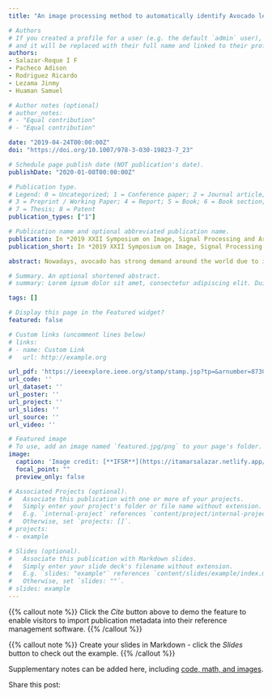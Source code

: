 ```yaml
---
title: "An image processing method to automatically identify Avocado leaf state"

# Authors
# If you created a profile for a user (e.g. the default `admin` user), write the username (folder name) here 
# and it will be replaced with their full name and linked to their profile.
authors:
- Salazar-Reque I F
- Pacheco Adison
- Rodriguez Ricardo
- Lezama Jinmy
- Huaman Samuel

# Author notes (optional)
# author_notes:
# - "Equal contribution"
# - "Equal contribution"

date: "2019-04-24T00:00:00Z"
doi: "https://doi.org/10.1007/978-3-030-19823-7_23"

# Schedule page publish date (NOT publication's date).
publishDate: "2020-01-08T00:00:00Z"

# Publication type.
# Legend: 0 = Uncategorized; 1 = Conference paper; 2 = Journal article;
# 3 = Preprint / Working Paper; 4 = Report; 5 = Book; 6 = Book section;
# 7 = Thesis; 8 = Patent
publication_types: ["1"]

# Publication name and optional abbreviated publication name.
publication: In *2019 XXII Symposium on Image, Signal Processing and Artificial Vision (STSIVA)*
publication_short: In *2019 XXII Symposium on Image, Signal Processing and Artificial Vision (STSIVA)*

abstract: Nowadays, avocado has strong demand around the world due to its nutritional properties and because it is all year supplied from different parts of the world, being Peru one of the main providers. However, nutrient deficiencies and plague attacks during cultivation stages represent a major difficulty for farmers since early identification of these states (i.e. deficiencies and plagues) is a time-consuming activity that requires trained evaluators to do so. In this paper, an automatic method for identification of avocado leaf state is proposed. This method uses k-means, in a s-v space at superpixel level, to segment leaf from uniform background from images captured in-field in semi-controlled conditions and a shallow neural network to classify composed histograms from segmented leaves into 4 states. Healthy, Fe deficiency, Mg deficiency and red spider plague. The proposed method separates leaf from background with an average F-score of 0.98 and classifies leaf condition with an overall accuracy of 96.8%.

# Summary. An optional shortened abstract.
# summary: Lorem ipsum dolor sit amet, consectetur adipiscing elit. Duis posuere tellus ac convallis placerat. Proin tincidunt magna sed ex sollicitudin condimentum.

tags: []

# Display this page in the Featured widget?
featured: false

# Custom links (uncomment lines below)
# links:
# - name: Custom Link
#   url: http://example.org

url_pdf: 'https://ieeexplore.ieee.org/stamp/stamp.jsp?tp=&arnumber=8730218'
url_code: ''
url_dataset: ''
url_poster: ''
url_project: ''
url_slides: ''
url_source: ''
url_video: ''

# Featured image
# To use, add an image named `featured.jpg/png` to your page's folder. 
image:
  caption: 'Image credit: [**IFSR**](https://itamarsalazar.netlify.app/)'
  focal_point: ""
  preview_only: false

# Associated Projects (optional).
#   Associate this publication with one or more of your projects.
#   Simply enter your project's folder or file name without extension.
#   E.g. `internal-project` references `content/project/internal-project/index.md`.
#   Otherwise, set `projects: []`.
# projects:
# - example

# Slides (optional).
#   Associate this publication with Markdown slides.
#   Simply enter your slide deck's filename without extension.
#   E.g. `slides: "example"` references `content/slides/example/index.md`.
#   Otherwise, set `slides: ""`.
# slides: example
---
```


{{% callout note %}}
Click the *Cite* button above to demo the feature to enable visitors to import publication metadata into their reference management software.
{{% /callout %}}

{{% callout note %}}
Create your slides in Markdown - click the *Slides* button to check out the example.
{{% /callout %}}

Supplementary notes can be added here, including [code, math, and images](https://wowchemy.com/docs/writing-markdown-latex/).

Share this post:
